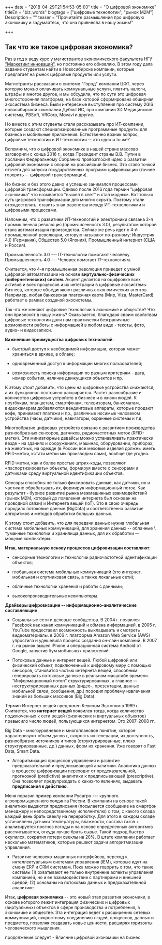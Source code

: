 +++
date = "2018-04-29T21:54:53-05:00"
title = "О цифровой экономике"
titleEn = "biz_words"
blogtags = ["цифровые технологии", "рынок М2М"]
Description = ""
teaser = "Прочитайте размышления про цифровую экономику и задумайтесь, что она привнесла в нашу жизнь!"

+++
## Так что же такое цифровая экономика?

Раз в год я веду курс у магистрантов экономического факультета НГУ <a href="https://nsu.ru/rs/mw/link/Media:/30083/Markova_Marketing_of_innovations.pdf">"Маркетинг инноваций"</a>, но постоянно его обновляю.
В этом году дала задание студентам найти в Новосибирске компании, которые предлагает на рынок цифровые продукты или услуги. 

Магистранты рассказали о системе "Город" компании ЦФТ, через которую можно оплачивать коммунальные услуги, платить налоги, штрафы и многое другое,  и мы обсудили, 
что по сути это цифровая многосторонняя платформа, на базе которой сформирована обширная экосистема бизнеса.
Были интересные выступления про систему 2GIS новосибирской ккомпании ДубльГИС, про компании 3D Медицинские системы, PBSoft, VRCorp, Movavi и другие.

Но вместе с этим студенты стали рассказывать про ИТ-компании, которые создают специализированные программные продукты для бизнеса и мобильные приложения.
Естественно возник вопрос, цифровые технологии и ИТ-технологии -- это одно и то же?

Вспомним, что о цифровой экономике в нашей стране массово заговорили с конца 2016 г., когда Президент страны В.В. Путин в послании Федеральному Собранию провозглосил идею о развитии цифровой экономики с опорой на российский бизнес.
Это стало точкой отсчета для запуска государственных программ цифровизации (точнее говорить -- цифровой трансформации). 

Но бизнес и без этого давно и успешно занимался процессами цифровой трансформации.
Однако после 2016 года термин "цифровая экономика" что называется "вышел в свет"   и стал модным. Вот только суть цифровой трансформации для многих скрыта.
Поэтому стали отождествлять, ставить знак равенства между  ИТ-технологиями  и цифровыми процессами.

Напомним, что с развитием ИТ-технологий и электроники связана 3-я промышленная революция (промышленность 3.0), результатом которой стала автоматизация производства.
Сейчас же речь идет о 4-й промышленной революции, которую называют по-разному: Индустрия 4.0 (Германия), Общество 5.0 (Япония), Промышленный интернет (США и Россия).

Промышленность 3.0 --- IT-технологии помогают человеку.
Промышленность 4.0 --- Человек помогает IT-технологиям. 

Считается, что 4-я промышленная революция приведет к умной цифровой автоматизации на основе <b>виртуально-физических (кибернетических) систем</b>.
Акцент делается на оцифровке всех активов и всех процессов и их интеграции в цифровые экосистемы бизнеса, которые объединяюют различных экономических агентов.
Например, любая банковская платежная карта (Мир, Viza, MasterCard) работает в рамках созданой экосистемы. 

Так что же меняют цифровые технологии в экономике и обществе? Что они привносят в нашу жизнь?
Оказывается, благодаря своим свойствам цифровые технологии дали нам практически безграничные возможности работы с информацией в любом виде - тексты, фото, аудио- и видеозаписи. 

<b>Важнейшие преимущества цифровых технологий</b>:

- быстрый доступ к необходимой информации, которая может храниться в архиве, в облаке;

- одновременный доступ к информации многих пользователей; 

- возможность поиска информации по разным критериям - дата, номер события, наличие движущихся объектов и пр. 

К этому стоит добавить, что цены на цифровые устройства снижаются, а их функционал постоянно расширяется. Растет разнообразие и количество цифровых устройств в бизнесе и в жизни людей. 
К ноутбукам, планшетам, смартфонам, телевизорам, банкоматам, видеокамерам добавляются вендинговые аппараты, которые продают кофе, принимают платежи и пр., различные носимые человеком устройства (часы, датчики), навигаторы, охранные системы и т.д.  

Многообразие цифровых устройств связано с развитием производства разнообразных сенсоров, датчиков, радиочастотных меток (RFID-метки).  Эти миниатюрные девайсы можно устанавливать практически везде  - на зданиях и сооружениях, машинах, оборудовании, 
приборах, на животных, на одежде (в России все меховые изделия должны иметь RFID-метки, кстати метки мы производим сами), вообще где угодно. 

RFID-метки, как и более простые штрих-коды, позволяют «паспортизировать» объекты, 
формируя вместе с сенсорами и датчиками среду виртуальной идентификации объектов. 

Сенсоры способны не только фиксировать данные, как датчики, но и частично обрабатывать их, формируя информационный поток. Как результат - бурное развитие рынка межмашинных взаимодействий (рынок М2М, который до появления интернета был основан на проводной связи) и Интернета вещей (IoT). 
Это в свою очередь породило потоковые данные (BigData) и соответственно развитие алгоритмов и методов обработки больших данных. 

К этому стоит добавить, что для передачи данных нужна глобальная система мобильных коммуникаций, 
для хранения данных -- облачные \ туманные технологии и хранилища данных,
для их обработки -- мощные компьютеры.

<b>Итак, материальную основу процессов цифровизации составляют</b>:

- сенсорные технологии и технологии радиочастотной идентификации объектов;

- глобальная система мобильных коммуникаций (это интернет, мобильная и спутниковая связь, а также локальные сети);

- облачные технологии хранения и работы с данными;

- высокопроизводительные кеомпьютеры.

<b>Драйверы цифровизации -- информационно-аналитические составляющие</b>

- Социальные сети и деловые сообщества. В 2004 г. появился Facebook как канал коммуникаций и обмена информацией, в 2005 г. YouTube предоставил возможность выкладывать и смотреть видеоматериалы. в 2006 г. платформа  Amazon Web Service (AWS) упростила и удешевила процесс создания он-лайн компаний.
В 2007 г. на рынок вышел iPhone и операционная система Android от Google, запустив бум мобильных приложений. 

- Потоковые данные и интернет вещей. Любой цифровой или физический объект, подключенный к цифровому миру с помощью сенсоров, становится частью интернета вещей, способным генерировать потоковые данные в реальном масштабе времени. 
 "Информационный потоп" структурированных, а главное -- неструктурированных данных (видео-, презентации, данные мобильной связи, сообщения, др.) породил проблему извлечения знаний из больших массивов (Big Data).
 
 Термин Интернет вещей предложен Кевином Эштоном в 1999 г. Считается, что <b>интернет вещей</b> появился тогда, когда количество подключенных к сети вещей (физических и виртуальных объектов) превысило число людей, пользующихся интернетом. Это 2007-2008 гг.

 Big Data - многоуровневое и многоплановое понятие, которое характеризуют объем данных, скорость их генерации, их доступность, разнообразие источников и типов (структурированные, плохо структурированные, др.) данных, форм их хранения. Уже говорят о Fast Data, Smart Data. 

- Алгоритмизация процессов управления и развитие предсказательной и предписывающей аналитики. Аналитика данных в процессе цифровизации переходит от предсказательной, прогнозной (predictive) аналитики к предписывающей (prescriptive). Она позволяет предупреждать о каких-то явлениях, выдавать <b>предписания к действию</b>.

Меня поразил пример компании Русагро --- крупного агропромышленного холдинга России. В компании на основе такой аналитики выдаются предписания (посылается сообщение на смартфон менеджеру и непосредственному исполнителю) о том, с какого склада каждый день брать свеклу на переработку. Для этого в каждом складе установлены датчики температуры, влажности, состава газов + анализируется прогноз погоды и на основе определенных алгоритмов рассчитывается, откуда лучше брать сырье. Такой подход быстро окупился, сократил потери свеклы на 20%. В штате компании работает несколько математиков, которые решают задачи алгоритмизации управления. 
 

- Развитие человеко-машинных интерфейсов, переход к интеллектуальным системам управления (IEM), которые идут на смену ERP и CRM системам. Пока можно говорить о том, что такие системы (1) охватывают не только внутренние аспекты управления компанией, но и ее взаимодействие с партнерами и внешней средой; (2) основаны на потоковых данных и предсказательной аналитике. 
 

Итак, <b>цифровая экономика</b> -- это новый этап развития экономики, в основе которого лежит интеграция физических и цифровых  (виртуальных) объектов в сфере производства и потребления, в экономике и обществе. 
Эта интеграция ведет к расширению сетевых коммуникаций, скоростному соединению людей, процессов, данных и предметов, позволяя создавать новые ценности, расширяя горизонты человеческого мышления.
  

продолжение следует  - Влияние цифровой экономики на бизнес.



	